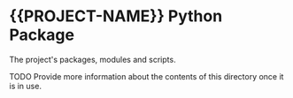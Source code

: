 # {{PROJECT-NAME}} Python Package

The project's packages, modules and scripts.

TODO Provide more information about the contents of this directory once it
is in use.
